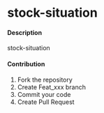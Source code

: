 # stock-situation

#### Description
stock-situation

#### Contribution
1.  Fork the repository
2.  Create Feat_xxx branch
3.  Commit your code
4.  Create Pull Request

